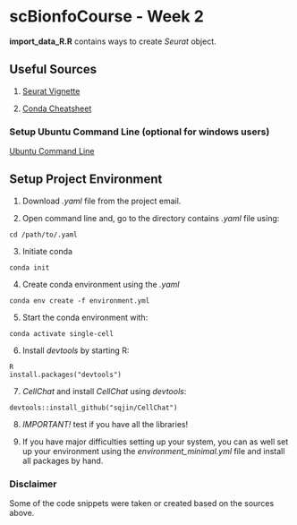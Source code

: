 # scBionfoCourse - Week 2

**import_data_R.R** contains ways to create *Seurat* object.


## Useful Sources 

1. [Seurat Vignette](https://satijalab.org/seurat/articles/pbmc3k_tutorial.html)

2. [Conda Cheatsheet](https://docs.conda.io/projects/conda/en/4.6.0/_downloads/52a95608c49671267e40c689e0bc00ca/conda-cheatsheet.pdf)


### Setup Ubuntu Command Line (optional for windows users)

[Ubuntu Command Line](https://www.youtube.com/watch?v=LLlfLpvQg04)

## Setup Project Environment

1. Download *.yaml* file from the project email.

2. Open command line and, go to the directory contains *.yaml* file using:

```
cd /path/to/.yaml
```

3. Initiate conda

```
conda init
```

4. Create conda environment using the *.yaml*

```
conda env create -f environment.yml
```

5. Start the conda environment with:

```
conda activate single-cell
```

6. Install *devtools* by starting R:

```
R
install.packages("devtools")
```

7. *CellChat*  and install *CellChat* using *devtools*:

```
devtools::install_github("sqjin/CellChat")
```

8. *IMPORTANT!* test if you have all the libraries!

9. If you have major difficulties setting up your system, you can as well set up your environment using
the *environment_minimal.yml* file and install all packages by hand.

### Disclaimer

Some of the code snippets were taken or created based on the sources above.